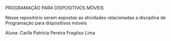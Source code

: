 PROGRAMAÇÃO PARA DISPOSITIVOS MÓVEIS

Nesse repositório seram expostas as atividades relacionadas a disciplina de Programação para dispositivos móveis

Aluna: Carlla Patricia Pereira Fragôso Lima


